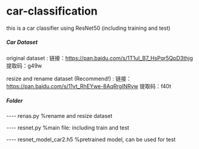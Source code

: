 # car-classification
this is a car classifier using ResNet50 (including training and test)

##### Car Dataset
original dataset : 链接：https://pan.baidu.com/s/1T1uI_B7_HsPqr5QpD3thjg 提取码：g49w 

resize and rename dataset (Recommend!) : 链接：https://pan.baidu.com/s/11yt_RhEYwe-8AqRrgINRyw  提取码：f40t 

##### Folder
---- renas.py                %rename and resize dataset

---- resnet.py               %main file: including train and test

---- resnet_model_car2.h5    %pretrained model, can be used for test
